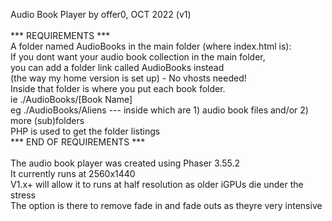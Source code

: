 Audio Book Player by offer0, OCT 2022 (v1)<br/>
<br/>
***    REQUIREMENTS    ***<br/>
A folder named AudioBooks in the main folder (where index.html is):<br/>
If you dont want your audio book collection in the main folder,<br/>
    you can add a folder link called AudioBooks instead<br/>
    (the way my home version is set up) - No vhosts needed!<br/>
Inside that folder is where you put each book folder.<br/>
ie ./AudioBooks/[Book Name]<br/>
eg ./AudioBooks/Aliens  --- inside which are 1) audio book files and/or 2) more (sub)folders<br/>
PHP is used to get the folder listings<br/>
*** END OF REQUIREMENTS ***<br/>
<br/>
The audio book player was created using Phaser 3.55.2<br/>
It currently runs at 2560x1440<br/>
V1.x+ will allow it to runs at half resolution as older iGPUs die under the stress<br/>
The option is there to remove fade in and fade outs as theyre very intensive
